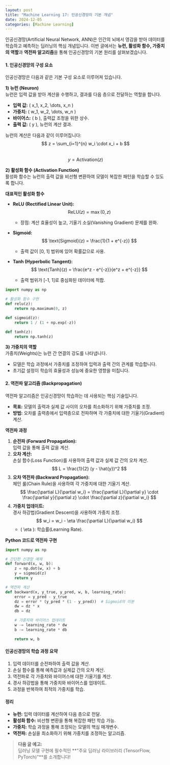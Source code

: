```yaml
---
layout: post
title: "Machine Learning 17: 인공신경망의 기본 개념"
date: 2024-12-05
categories: [Machine Learning] 
---
```



인공신경망(Artificial Neural Network, ANN)은 인간의 뇌에서 영감을 받아 데이터를 학습하고 예측하는 딥러닝의 핵심 개념입니다. 이번 글에서는 **뉴런, 활성화 함수, 가중치의 역할**과 **역전파 알고리즘**을 통해 인공신경망의 기본 원리를 살펴보겠습니다.


#### 1. 인공신경망의 구성 요소

인공신경망은 다음과 같은 기본 구성 요소로 이루어져 있습니다.

**1) 뉴런 (Neuron)**  
뉴런은 입력 값을 받아 계산을 수행하고, 결과를 다음 층으로 전달하는 역할을 합니다.  
- **입력 값:** \( x_1, x_2, \dots, x_n \)  
- **가중치:** \( w_1, w_2, \dots, w_n \)  
- **바이어스:** \( b \), 출력값 조정을 위한 상수.  
- **출력 값:** \( y \), 뉴런의 계산 결과.  

뉴런의 계산은 다음과 같이 이루어집니다:  
$$ z = \sum_{i=1}^{n} w_i \cdot x_i + b $$  
$$ y = \text{Activation}(z) $$  


**2) 활성화 함수 (Activation Function)**  
활성화 함수는 뉴런의 출력 값을 비선형 변환하여 모델이 복잡한 패턴을 학습할 수 있도록 합니다.  

**대표적인 활성화 함수**
- **ReLU (Rectified Linear Unit):**  
  $$ \text{ReLU}(z) = \max(0, z) $$  
  - 장점: 계산 효율성이 높고, 기울기 소실(Vanishing Gradient) 문제를 완화.  

- **Sigmoid:**  
  $$ \text{Sigmoid}(z) = \frac{1}{1 + e^{-z}} $$  
  - 출력 값이 [0, 1] 범위에 있어 확률값으로 사용.  

- **Tanh (Hyperbolic Tangent):**  
  $$ \text{Tanh}(z) = \frac{e^z - e^{-z}}{e^z + e^{-z}} $$  
  - 출력 범위가 [-1, 1]로 중심화된 데이터에 적합.  

```python
import numpy as np

# 활성화 함수 구현
def relu(z):
    return np.maximum(0, z)

def sigmoid(z):
    return 1 / (1 + np.exp(-z))

def tanh(z):
    return np.tanh(z)
```


**3) 가중치의 역할**  
가중치(Weights)는 뉴런 간 연결의 강도를 나타냅니다.  
- 모델은 학습 과정에서 가중치를 조정하여 입력과 출력 간의 관계를 학습합니다.  
- 초기값 설정이 학습의 효율성과 성능에 중요한 영향을 미칩니다.


#### 2. 역전파 알고리즘 (Backpropagation)

역전파 알고리즘은 인공신경망이 학습하는 데 사용되는 핵심 기술입니다.  
- **목표:** 모델의 출력과 실제 값 사이의 오차를 최소화하기 위해 가중치를 조정.  
- **방법:** 오차를 출력층에서 입력층으로 전파하며 각 가중치에 대한 기울기(Gradient) 계산.

**역전파 과정**
1. **순전파 (Forward Propagation):**  
   입력 값을 통해 출력 값을 계산.
2. **오차 계산:**  
   손실 함수(Loss Function)를 사용하여 출력 값과 실제 값 간의 오차 계산.  
   $$ L = \frac{1}{2} (y - \hat{y})^2 $$
3. **오차 역전파 (Backward Propagation):**  
   체인 룰(Chain Rule)을 사용하여 각 가중치에 대한 기울기 계산.  
   $$ \frac{\partial L}{\partial w_i} = \frac{\partial L}{\partial y} \cdot \frac{\partial y}{\partial z} \cdot \frac{\partial z}{\partial w_i} $$
4. **가중치 업데이트:**  
   경사 하강법(Gradient Descent)을 사용하여 가중치 조정.  
   $$ w_i = w_i - \eta \frac{\partial L}{\partial w_i} $$  
   - \( \eta \): 학습률(Learning Rate).

**Python 코드로 역전파 구현**
```python
import numpy as np

# 간단한 신경망 예제
def forward(x, w, b):
    z = np.dot(w, x) + b
    y = sigmoid(z)
    return y

# 역전파 계산
def backward(x, y_true, y_pred, w, b, learning_rate):
    error = y_pred - y_true
    dz = error * (y_pred * (1 - y_pred))  # Sigmoid의 미분
    dw = dz * x
    db = dz

    # 가중치와 바이어스 업데이트
    w -= learning_rate * dw
    b -= learning_rate * db

    return w, b
```


#### 인공신경망의 학습 과정 요약

1. 입력 데이터를 순전파하여 출력 값을 계산.  
2. 손실 함수를 통해 예측값과 실제값 간의 오차 계산.  
3. 역전파로 각 가중치와 바이어스에 대한 기울기를 계산.  
4. 경사 하강법을 통해 가중치와 바이어스를 업데이트.  
5. 과정을 반복하여 최적의 가중치를 학습.


#### 정리

- **뉴런:** 입력 데이터를 계산하여 다음 층으로 전달.
- **활성화 함수:** 비선형 변환을 통해 복잡한 패턴 학습 가능.
- **가중치:** 학습 과정을 통해 조정되는 모델의 핵심 매개변수.
- **역전파:** 손실을 최소화하기 위해 가중치를 조정하는 알고리즘.

> **다음 글 예고:**  
> 딥러닝 모델 구현에 필수적인 **"주요 딥러닝 라이브러리 (TensorFlow, PyTorch)"**를 소개합니다!
